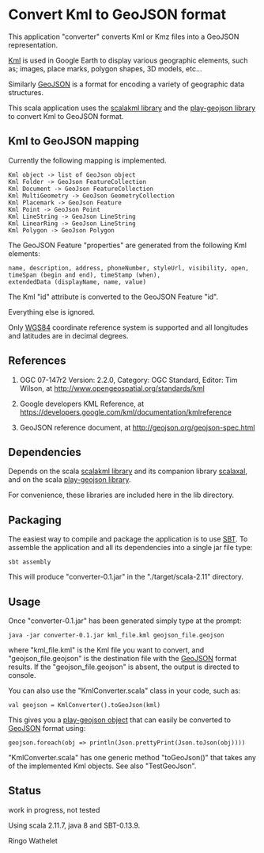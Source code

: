 # Convert Kml to GeoJSON format 

This application "converter" converts Kml or Kmz files into a GeoJSON representation. 

[Kml](https://developers.google.com/kml/documentation/kmlreference) is used in Google Earth to display 
various geographic elements, such as; images, place marks, polygon shapes, 3D models, etc...

Similarly [GeoJSON](http://geojson.org/) is a format for encoding a variety of geographic data structures.

This scala application uses the [scalakml library](https://github.com/workingDog/scalakml) and 
the [play-geojson library](https://github.com/jroper/play-geojson) to convert Kml to GeoJSON format.
 
## Kml to GeoJSON mapping

Currently the following mapping is implemented.

    Kml object -> list of GeoJson object
    Kml Folder -> GeoJson FeatureCollection
    Kml Document -> GeoJson FeatureCollection
    Kml MultiGeometry -> GeoJson GeometryCollection
    Kml Placemark -> GeoJson Feature
    Kml Point -> GeoJson Point
    Kml LineString -> GeoJson LineString
    Kml LinearRing -> GeoJson LineString
    Kml Polygon -> GeoJson Polygon

The GeoJSON Feature "properties" are generated from the following Kml elements:

    name, description, address, phoneNumber, styleUrl, visibility, open, 
    timeSpan (begin and end), timeStamp (when),
    extendedData (displayName, name, value)
 
The Kml "id" attribute is converted to the GeoJSON Feature "id".

Everything else is ignored.
 
Only [WGS84](https://en.wikipedia.org/wiki/World_Geodetic_System) coordinate reference system 
is supported and all longitudes and latitudes are in decimal degrees.
 
## References
 
1) OGC 07-147r2 Version: 2.2.0, Category: OGC Standard, Editor: Tim Wilson, at http://www.opengeospatial.org/standards/kml

2) Google developers KML Reference, at https://developers.google.com/kml/documentation/kmlreference

3) GeoJSON reference document, at http://geojson.org/geojson-spec.html

## Dependencies

Depends on the scala [scalakml library](https://github.com/workingDog/scalakml)
and its companion library [scalaxal](https://github.com/workingDog/scalaxal), 
and on the scala [play-geojson library](https://github.com/jroper/play-geojson).

For convenience, these libraries are included here in the lib directory.

## Packaging

The easiest way to compile and package the application is to use [SBT](http://www.scala-sbt.org/).
To assemble the application and all its dependencies into a single jar file type:

    sbt assembly

This will produce "converter-0.1.jar" in the "./target/scala-2.11" directory.

## Usage

Once "converter-0.1.jar" has been generated simply type at the prompt:
 
    java -jar converter-0.1.jar kml_file.kml geojson_file.geojson
 
where "kml_file.kml" is the Kml file you want to convert, and "geojson_file.geojson" is the destination file 
with the [GeoJSON](http://geojson.org/) format results. If the "geojson_file.geojson" is absent, the output is directed to console.
 
You can also use the "KmlConverter.scala" class in your code, such as: 

    val geojson = KmlConverter().toGeoJson(kml)
    
This gives you a [play-geojson object](https://github.com/jroper/play-geojson) that 
can easily be converted to [GeoJSON](http://geojson.org/) format using:
  
    geojson.foreach(obj => println(Json.prettyPrint(Json.toJson(obj))))
  
"KmlConverter.scala" has one generic method "toGeoJson()" that takes any of the implemented Kml objects. 
See also "TestGeoJson".

## Status

work in progress, not tested 

Using scala 2.11.7, java 8 and SBT-0.13.9.


Ringo Wathelet
